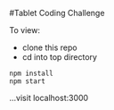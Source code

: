 #Tablet Coding Challenge

To view:
* clone this repo
* cd into top directory

```
npm install
npm start
```

...visit localhost:3000
